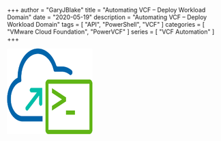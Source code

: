 +++
author = "GaryJBlake"
title = "Automating VCF – Deploy Workload Domain"
date = "2020-05-19"
description = "Automating VCF – Deploy Workload Domain"
tags = [
    "API",
    "PowerShell",
    "VCF"
]
categories = [
    "VMware Cloud Foundation",
    "PowerVCF"
]
series = [
    "VCF Automation"
]
+++

<img align="left" width="200" height="200" src="/images/powervcf-color-transparent.webp" style="float:left; padding-right:20px" >

